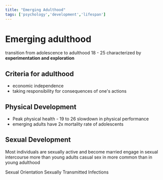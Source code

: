 ```yaml
---
title: "Emerging Adulthood"
tags: ['psychology','development','lifespan']
---
```



# Emerging adulthood 
transition from adolescence to adulthood 
18 - 25 
characterized by **experimentation and exploration**

## Criteria for adulthood
- economic independence
- taking responsibility for consequences of one's actions

## Physical Development 
- Peak physical health - 19 to 26
   slowdown in physical performance
- emerging adults have 2x mortality rate of adolescents 
## Sexual Development 
Most individuals are sexually active and become married
engage in sexual intercourse more than young adults
casual sex in more common than in young adulthood 

Sexual Orientation
Sexually Transmitted Infections
